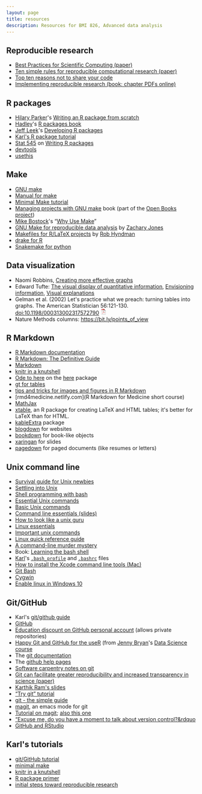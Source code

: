 ```yaml
---
layout: page
title: resources
description: Resources for BMI 826, Advanced data analysis
---
```


## Reproducible research

- [Best Practices for Scientific Computing (paper)](http://www.plosbiology.org/article/info:doi%2F10.1371%2Fjournal.pbio.1001745)
- [Ten simple rules for reproducible computational research (paper)](http://www.ploscompbiol.org/article/info:doi/10.1371/journal.pcbi.1003285)
- [Top ten reasons not to share your code](http://www.siam.org/news/news.php?id=2064)
- [Implementing reproducible research (book; chapter PDFs online)](http://implementing.reproducibleresearch.org)

## R packages

- [Hilary Parker](https://hilaryparker.com)'s [Writing an R package from scratch](https://hilaryparker.com/2014/04/29/writing-an-r-package-from-scratch/)
- [Hadley](http://hadley.nz)'s [R packages book](http://r-pkgs.had.co.nz/)
- [Jeff Leek](http://jtleek.com/)'s [Developing R packages](https://kbroman.org/Tools4RR/pages/resources.html)
- [Karl's R package tutorial](https://kbroman.org/pkg_primer)
- [Stat 545](https://stat545.com) on [Writing R packages](https://stat545.com/package-overview.html)
- [devtools](https://devtools.r-lib.org)
- [usethis](https://usethis.r-lib.org)


## Make

- [GNU make](http://www.gnu.org/software/make)
- [Manual for make](http://www.gnu.org/software/make/manual/make.html)
- [Minimal Make tutorial](https://kbroman.org/minimal_make)
- [Managing projects with GNU make](http://oreilly.com/catalog/make3/book/)
  book (part of the
  [Open Books project](http://oreilly.com/openbook/))
- [Mike Bostock](http://bost.ocks.org/mike/)'s &ldquo;[Why Use Make](http://bost.ocks.org/mike/make/)&rdquo;
- [GNU Make for reproducible data analysis](http://zmjones.com/make.html) by [Zachary Jones](http://zmjones.com/)
- [Makefiles for R/LaTeX projects](http://robjhyndman.com/hyndsight/makefiles/) by [Rob Hyndman](http://robjhyndman.com)
- [drake for R](https://docs.ropensci.org/drake/)
- [Snakemake for python](https://docs.ropensci.org/drake/)

## Data visualization

- Naomi Robbins, [Creating more effective graphs](https://smile.amazon.com/gp/product/0985911123?ie=UTF8&tag=7210-20)
- Edward Tufte: [The visual display of quantitative information](https://smile.amazon.com/gp/product/0961392142?ie=UTF8&tag=7210-20), [Envisioning information](https://smile.amazon.com/gp/product/0961392118?ie=UTF8&tag=7210-20), [Visual explanations](https://smile.amazon.com/gp/product/0961392126?ie=UTF8&tag=7210-20)
- Gelman et al. (2002) Let's practice what we preach: turning tables
  into graphs. The American Statistician 56:121-130.
  [doi:10.1198/000313002317572790](https://doi.org/10.1198/000313002317572790)
  [![pdf icon](icons/pdf-icon.png)](http://www.stat.columbia.edu/~gelman/research/published/dodhia.pdf)
- Nature Methods columns: <https://bit.ly/points_of_view>


## R Markdown

- [R Markdown documentation](https://rmarkdown.rstudio.com)
- [R Markdown: The Definitive Guide](https://bookdown.org/yihui/rmarkdown/)
- [Markdown](http://daringfireball.net/projects/markdown/)
- [knitr in a knutshell](https://kbroman.org/knitr_knutshell)
- [Ode to here](https://github.com/jennybc/here_here) on the [here](https://here.r-lib.org/) package
- [gt for tables](https://gt.rstudio.com)
- [tips and tricks for images and figures in R Markdown](http://zevross.com/blog/2017/06/19/tips-and-tricks-for-working-with-images-and-figures-in-r-markdown-documents/)
- [rmd4medicine.netlify.com](R Markdown for Medicine short course)
- [MathJax](http://www.mathjax.org/)
- [xtable](http://cran.r-project.org/web/packages/xtable/index.html),
  an R package for creating LaTeX and HTML tables; it's better for
  LaTeX than for HTML.
- [kableExtra](http://haozhu233.github.io/kableExtra) package
- [blogdown](https://bookdown.org/yihui/blogdown/) for websites
- [bookdown](https://bookdown.org/yihui/bookdown/) for book-like objects
- [xaringan](https://github.com/yihui/xaringan) for slides
- [pagedown](https://pagedown.rbind.io/) for paged documents (like
  resumes or letters)


## Unix command line

- [Survival guide for Unix newbies](http://matt.might.net/articles/basic-unix/)
- [Settling into Unix](http://matt.might.net/articles/settling-into-unix/)
- [Shell programming with bash](http://matt.might.net/articles/bash-by-example/)
- [Essential Unix commands](http://www.english.upenn.edu/~curran/205-505/unix.html)
- [Basic Unix commands](http://www.tjhsst.edu/~dhyatt/superap/unixcmd.html)
- [Command line essentials (slides)](http://www.slideshare.net/bbbart/command-line-essentials)
- [How to look like a unix guru](http://www.cs.usfca.edu/~parrt/course/601/lectures/unix.util.html)
- [Linux essentials](http://faculty.ucr.edu/~tgirke/Documents/UNIX/linux_manual.html)
- [Important unix commands](http://www.personal.kent.edu/~rmuhamma/OpSystems/unixCommands.htm)
- [Linux quick reference guide](http://linoxide.com/guide/linux-command-shelf.html)
- [A command-line murder mystery](https://github.com/veltman/clmystery)
- Book: [Learning the bash shell](https://www.amazon.com/gp/product/0596009658?ie=UTF8&tag=7210-20)
- [Karl](https://kbroman.org)'s [`.bash_profile`](https://kbroman.org/Tools4RR/assets/dot.bash_profile) and
  [`.bashrc`](https://kbroman.org/Tools4RR/assets/dot.bashrc) files
- [How to install the Xcode command line tools (Mac)](http://railsapps.github.io/xcode-command-line-tools.html)
- [Git Bash](http://msysgit.github.io/)
- [Cygwin](http://www.cygwin.com/)
- [Enable linux in Windows 10](https://bit.ly/386qcRn)


## Git/GitHub

- Karl's [git/github guide](https://kbroman.org/github_tutorial)
- [GitHub](https://github.com)
- [Education discount on GitHub personal account](http://education.github.com) (allows
  private repositories)
- [Happy Git and GitHub for the useR](https://happygitwithr.com/)
  (from [Jenny Bryan](https://jennybryan.org/)'s [Data Science course](https://stat545.com/)
- The [git documentation](https://git-scm.com/doc)
- The [github help pages](https://help.github.com)
- [Software carpentry notes on git](https://swcarpentry.github.io/git-novice/)
- [Git can facilitate greater reproducibility and increased transparency in science (paper)](http://www.scfbm.org/content/8/1/7)
- [Karthik Ram's slides](http://karthik.github.io/git_intro/#/slide-title)
- [&ldquo;Try git&rdquo; tutorial](http://try.github.io)
- [git - the simple guide](http://rogerdudler.github.io/git-guide/)
- [magit](https://magit.vc), an emacs mode for git
- [Tutorial on magit](http://www.masteringemacs.org/articles/2013/12/06/introduction-magit-emacs-mode-git/);
  [also this one](http://ergoemacs.org/emacs/emacs_magit-mode_tutorial.html)
- [&ldquo;Excuse me, do you have a moment to talk about version control?&rdquo](https://peerj.com/preprints/3159/)
- [GitHub and RStudio](https://rstudio.com/resources/webinars/rstudio-essentials-webinar-series-managing-part-2/)


## Karl's tutorials

- [git/GitHub tutorial](https://kbroman.org/github_tutorial)
- [minimal make](https://kbroman.org/minimal_make)
- [knitr in a knutshell](https://kbroman.org/knitr_knutshell)
- [R package primer](https://kbroman.org/pkg_primer)
- [initial steps toward reproducible research](https://kbroman.org/steps2rr)
